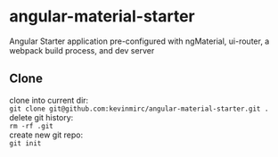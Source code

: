 # angular-material-starter
Angular Starter application pre-configured with ngMaterial, ui-router, a webpack build process, and dev server

## Clone 
clone into current dir:  
`git clone git@github.com:kevinmirc/angular-material-starter.git .`  
delete git history:  
`rm -rf .git`  
create new git repo:  
`git init`  
